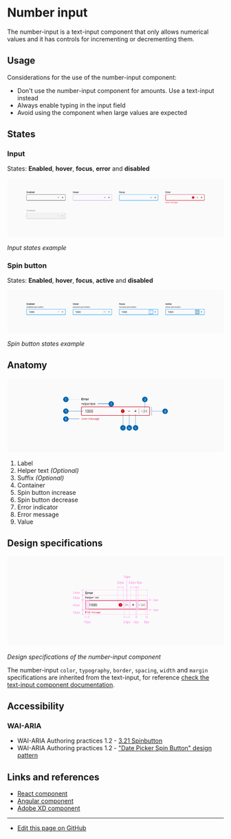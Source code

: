 # Number input

The number-input is a text-input component that only allows numerical values and it has controls for incrementing or decrementing them.

## Usage

Considerations for the use of the number-input component:

* Don't use the number-input component for amounts. Use a text-input instead
* Always enable typing in the input field
* Avoid using the component when large values are expected

## States
### Input

States: **Enabled**, **hover**, **focus**, **error** and  **disabled**

![Input states example](images/number_input_states.png)

_Input states example_

### Spin button

States: **Enabled**, **hover**, **focus**, **active** and  **disabled**

![Spin button states example](images/number_action_states.png)

_Spin button states example_


## Anatomy

![Anatomy of the number-input component](images/number_anatomy.png)

1. Label
2. Helper text _(Optional)_
3. Suffix _(Optional)_
4. Container
5. Spin button increase
6. Spin button decrease
7. Error indicator
8. Error message
9. Value


## Design specifications


![Design specifications of the number-input component](images/number_specs.png)

_Design specifications of the number-input component_


The number-input `color`, `typography`, `border`, `spacing`, `width` and `margin` specifications are inherited from the text-input, for reference [check the text-input component documentation](https://developer.dxc.com/design/guidelines/components/text-input). 



## Accessibility
<!--

Add WCAG success criterion and WAI-ARIA design pattern and example when available

### WCAG 

* Understanding WCAG 2.2 - [SC x.x name of the success criterion](url)
-->

### WAI-ARIA

* WAI-ARIA Authoring practices 1.2 - [3.21 Spinbutton](https://www.w3.org/TR/wai-aria-practices-1.2/#spinbutton)
* WAI-ARIA Authoring practices 1.2 - ["Date Picker Spin Button" design pattern](https://www.w3.org/TR/wai-aria-practices-1.1/examples/spinbutton/datepicker-spinbuttons.html)



## Links and references

* [React component](https://developer.dxc.com/tools/react/next/#/components/numberInput)
* [Angular component](https://developer.dxc.com/tools/angular/next/#/components/numberInput)
* [Adobe XD component](https://xd.adobe.com/view/946f8b3d-f07c-475b-adcd-0abe2239d592-c13c/)

____________________________________________________________

* [Edit this page on GitHub](https://github.com/dxc-technology/halstack-style-guide/blob/master/guidelines/components/number-input/README.md)

